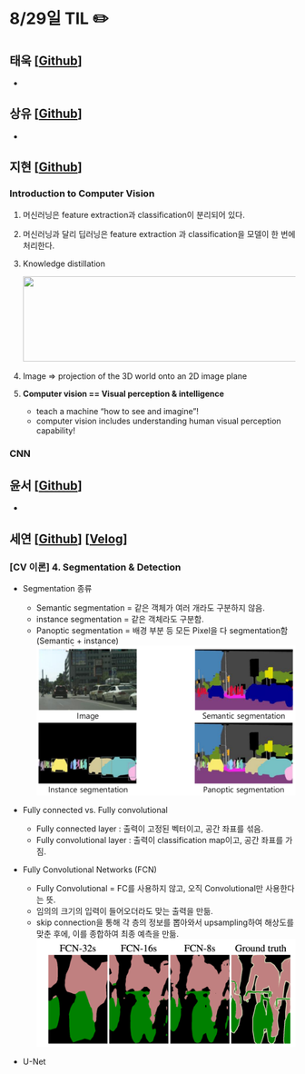 # 8/29일 TIL ✏️

## 태욱 [[Github](https://github.com/K-ple)]

-

## 상유 [[Github](https://github.com/dhfpswlqkd)]

-

## 지현 [[Github](https://github.com/jihyun-0611)]
### Introduction to Computer Vision

1. 머신러닝은 feature extraction과 classification이 분리되어 있다.
2. 머신러닝과 달리 딥러닝은 feature extraction 과 classification을 모델이 한 번에 처리한다.
3. Knowledge distillation

   <img src="https://blog.roboflow.com/content/images/size/w1000/2023/05/data-src-image-fe4b322a-6c99-4803-9b1a-e7a038f0eb32.png" width="500" height="150"/>

4. Image ⇒ projection of the 3D world onto an 2D image plane
5. **Computer vision == Visual perception & intelligence**
   - teach a machine “how to see and imagine”!
   - computer vision includes understanding human visual perception capability!

### CNN

## 윤서 [[Github](https://github.com/myooooon)]

-

## 세연 [[Github](https://github.com/Yeon-ksy)] [[Velog](https://velog.io/@yeon-ksy/)]
### [CV 이론] 4. Segmentation & Detection
 - Segmentation 종류
    - Semantic segmentation = 같은 객체가 여러 개라도 구분하지 않음.
    - instance segmentation = 같은 객체라도 구분함.
    - Panoptic segmentation = 배경 부분 등 모든 Pixel을 다 segmentation함 (Semantic + instance)
![alt text](image.png)

- Fully connected vs. Fully convolutional
    - Fully connected layer : 출력이 고정된 벡터이고, 공간 좌표를 섞음.
    - Fully convolutional layer : 출력이 classification map이고, 공간 좌표를 가짐.
- Fully Convolutional Networks (FCN) 
    - Fully Convolutional = FC를 사용하지 않고, 오직 Convolutional만 사용한다는 뜻.
    - 임의의 크기의 입력이 들어오더라도 맞는 출력을 만듦.
    - skip connection을 통해 각 층의 정보를 뽑아와서 upsampling하여 해상도를 맞춘 후에, 이를 종합하여 최종 예측을 만듦.
    ![alt text](image-1.png)
- U-Net
